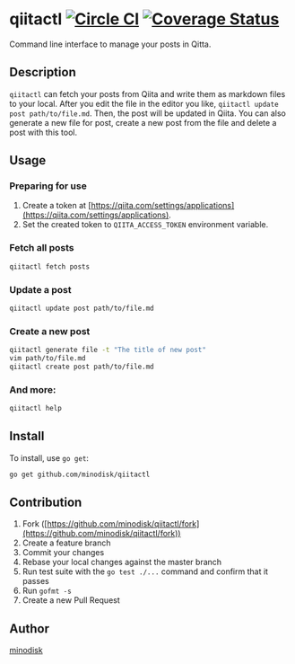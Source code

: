 # qiitactl [![Circle CI](https://img.shields.io/circleci/project/minodisk/qiitactl/master.svg?style=flat-square)](https://circleci.com/gh/minodisk/qiitactl) [![Coverage Status](https://img.shields.io/coveralls/minodisk/qiitactl/master.svg?style=flat-square)](https://coveralls.io/github/minodisk/qiitactl?branch=master)

Command line interface to manage your posts in Qitta.

## Description

`qiitactl` can fetch your posts from Qiita and write them as markdown files to your local. After you edit the file in the editor you like, `qiitactl update post path/to/file.md`. Then, the post will be updated in Qiita. You can also generate a new file for post, create a new post from the file and delete a post with this tool.

## Usage

### Preparing for use

1. Create a token at [https://qiita.com/settings/applications](https://qiita.com/settings/applications).
2. Set the created token to `QIITA_ACCESS_TOKEN` environment variable.

### Fetch all posts

```bash
qiitactl fetch posts
```

### Update a post

```bash
qiitactl update post path/to/file.md
```

### Create a new post

```bash
qiitactl generate file -t "The title of new post"
vim path/to/file.md
qiitactl create post path/to/file.md
```

### And more:

```bash
qiitactl help
```

## Install

To install, use `go get`:

```bash
go get github.com/minodisk/qiitactl
```

## Contribution

1. Fork ([https://github.com/minodisk/qiitactl/fork](https://github.com/minodisk/qiitactl/fork))
1. Create a feature branch
1. Commit your changes
1. Rebase your local changes against the master branch
1. Run test suite with the `go test ./...` command and confirm that it passes
1. Run `gofmt -s`
1. Create a new Pull Request

## Author

[minodisk](https://github.com/minodisk)
